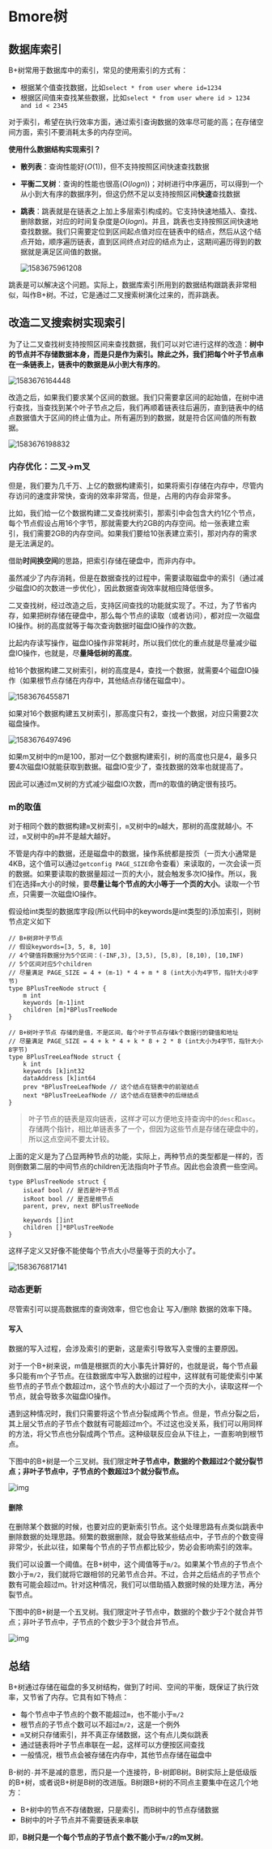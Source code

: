 # Bmore树

## 数据库索引

B+树常用于数据库中的索引，常见的使用索引的方式有：

- 根据某个值查找数据，比如`select * from user where id=1234`
- 根据区间值来查找某些数据，比如`select * from user where id > 1234 and id < 2345`

对于索引，希望在执行效率方面，通过索引查询数据的效率尽可能的高；在存储空间方面，索引不要消耗太多的内存空间。

**使用什么数据结构实现索引？**

- **散列表**：查询性能好($O(1)$)，但不支持按照区间快速查找数据

- **平衡二叉树**：查询的性能也很高($O(logn)$)；对树进行中序遍历，可以得到一个从小到大有序的数据序列，但这仍然不足以支持按照区间**快速**查找数据

- **跳表**：跳表就是在链表之上加上多层索引构成的。它支持快速地插入、查找、删除数据，对应的时间复杂度是$O(logn)$。并且，跳表也支持按照区间快速地查找数据。我们只需要定位到区间起点值对应在链表中的结点，然后从这个结点开始，顺序遍历链表，直到区间终点对应的结点为止，这期间遍历得到的数据就是满足区间值的数据。

  ![1583675961208](bmore-shu.assets/1583675961208.png)

跳表是可以解决这个问题。实际上，数据库索引所用到的数据结构跟跳表非常相似，叫作B+树。不过，它是通过二叉搜索树演化过来的，而非跳表。



## 改造二叉搜索树实现索引

为了让二叉查找树支持按照区间来查找数据，我们可以对它进行这样的改造：**树中的节点并不存储数据本身，而是只是作为索引。**除此之外，我们**把每个叶子节点串在一条链表上，链表中的数据是从小到大有序的**。

![1583676164448](bmore-shu.assets/1583676164448.png)

改造之后，如果我们要求某个区间的数据。我们只需要拿区间的起始值，在树中进行查找，当查找到某个叶子节点之后，我们再顺着链表往后遍历，直到链表中的结点数据值大于区间的终止值为止。所有遍历到的数据，就是符合区间值的所有数据。

![1583676198832](bmore-shu.assets/1583676198832.png)



### 内存优化：二叉->m叉 

但是，我们要为几千万、上亿的数据构建索引，如果将索引存储在内存中，尽管内存访问的速度非常快，查询的效率非常高，但是，占用的内存会非常多。

比如，我们给一亿个数据构建二叉查找树索引，那索引中会包含大约1亿个节点，每个节点假设占用16个字节，那就需要大约2GB的内存空间。给一张表建立索引，我们需要2GB的内存空间。如果我们要给10张表建立索引，那对内存的需求是无法满足的。

借助**时间换空间**的思路，把索引存储在硬盘中，而非内存中。

虽然减少了内存消耗，但是在数据查找的过程中，需要读取磁盘中的索引（通过减少磁盘IO的次数进一步优化），因此数据查询效率就相应降低很多。

二叉查找树，经过改造之后，支持区间查找的功能就实现了。不过，为了节省内存，如果把树存储在硬盘中，那么每个节点的读取（或者访问），都对应一次磁盘IO操作。树的高度就等于每次查询数据时磁盘IO操作的次数。

比起内存读写操作，磁盘IO操作非常耗时，所以我们优化的重点就是尽量减少磁盘IO操作，也就是，尽**量降低树的高度**。

给16个数据构建二叉树索引，树的高度是4，查找一个数据，就需要4个磁盘IO操作（如果根节点存储在内存中，其他结点存储在磁盘中）。

![1583676455871](bmore-shu.assets/1583676455871.png)

如果对16个数据构建五叉树索引，那高度只有2，查找一个数据，对应只需要2次磁盘操作。

![1583676497496](bmore-shu.assets/1583676497496.png)

如果m叉树中的m是100，那对一亿个数据构建索引，树的高度也只是4，最多只要4次磁盘IO就能获取到数据。磁盘IO变少了，查找数据的效率也就提高了。

因此可以通过m叉树的方式减少磁盘IO次数，而m的取值的确定很有技巧。



### m的取值

对于相同个数的数据构建`m`叉树索引，`m`叉树中的`m`越大，那树的高度就越小。不过，`m`叉树中的`m`并不是越大越好。

不管是内存中的数据，还是磁盘中的数据，操作系统都是按页（一页大小通常是4KB，这个值可以通过`getconfig PAGE_SIZE`命令查看）来读取的，一次会读一页的数据。如果要读取的数据量超过一页的大小，就会触发多次IO操作。所以，我们在选择`m`大小的时候，要**尽量让每个节点的大小等于一个页的大小**。读取一个节点，只需要一次磁盘IO操作。

假设给int类型的数据库字段(所以代码中的keywords是int类型的)添加索引，则树节点定义如下

```
// B+树非叶子节点
// 假设keywords=[3, 5, 8, 10]
// 4个键值将数据分为5个区间：(-INF,3), [3,5), [5,8), [8,10), [10,INF) 
// 5个区间对应5个children
// 尽量满足 PAGE_SIZE = 4 + (m-1) * 4 + m * 8 (int大小为4字节，指针大小8字节)
type BPlusTreeNode struct {
	m int
	keywords [m-1]int
	children [m]*BPlusTreeNode
}

// B+树叶子节点 存储的是值，不是区间，每个叶子节点存储k个数据行的键值和地址
// 尽量满足 PAGE_SIZE = 4 + k * 4 + k * 8 + 2 * 8 (int大小为4字节，指针大小8字节)
type BPlusTreeLeafNode struct {
	k int
	keywords [k]int32
	dataAddress [k]int64
	prev *BPlusTreeLeafNode // 这个结点在链表中的前驱结点
	next *BPlusTreeLeafNode // 这个结点在链表中的后继结点
}
```

> 叶子节点的链表是双向链表，这样才可以方便地支持查询中的`desc`和`asc`。存储两个指针，相比单链表多了一个，但因为这些节点是存储在硬盘中的，所以这点空间不要太计较。

上面的定义是为了凸显两种节点的功能，实际上，两种节点的类型都是一样的，否则倒数第二层的中间节点的children无法指向叶子节点。因此也会浪费一些空间。

```
type BPlusTreeNode struct {
	isLeaf bool // 是否是叶子节点
	isRoot bool // 是否是根节点
	parent, prev, next BPlusTreeNode
	
	keywords []int
	children []*BPlusTreeNode
}
```

这样子定义又好像不能使每个节点大小尽量等于页的大小了。



![1583676817141](bmore-shu.assets/1583676817141.png)



### 动态更新

尽管索引可以提高数据库的查询效率，但它也会让 写入/删除 数据的效率下降。

#### 写入

数据的写入过程，会涉及索引的更新，这是索引导致写入变慢的主要原因。

对于一个B+树来说，m值是根据页的大小事先计算好的，也就是说，每个节点最多只能有m个子节点。在往数据库中写入数据的过程中，这样就有可能使索引中某些节点的子节点个数超过m，这个节点的大小超过了一个页的大小，读取这样一个节点，就会导致多次磁盘IO操作。

遇到这种情况时，我们只需要将这个节点分裂成两个节点。但是，节点分裂之后，其上层父节点的子节点个数就有可能超过m个。不过这也没关系，我们可以用同样的方法，将父节点也分裂成两个节点。这种级联反应会从下往上，一直影响到根节点。

下图中的B+树是一个三叉树。我们限定**叶子节点中，数据的个数超过2个就分裂节点；非叶子节点中，子节点的个数超过3个就分裂节点。**

![img](bmore-shu.assets/1800bc80e1e05b32a042ff6873e6c2e0.jpg)





#### 删除

在删除某个数据的时候，也要对应的更新索引节点。这个处理思路有点类似跳表中删除数据的处理思路。频繁的数据删除，就会导致某些结点中，子节点的个数变得非常少，长此以往，如果每个节点的子节点都比较少，势必会影响索引的效率。

我们可以设置一个阈值。在B+树中，这个阈值等于`m/2`。如果某个节点的子节点个数小于`m/2`，我们就将它跟相邻的兄弟节点合并。不过，合并之后结点的子节点个数有可能会超过m。针对这种情况，我们可以借助插入数据时候的处理方法，再分裂节点。

下图中的B+树是一个五叉树。我们限定叶子节点中，数据的个数少于2个就合并节点；非叶子节点中，子节点的个数少于3个就合并节点。

![img](bmore-shu.assets/1730e34450dad29f062e76536622c918.jpg)





## 总结

B+树通过存储在磁盘的多叉树结构，做到了时间、空间的平衡，既保证了执行效率，又节省了内存。它具有如下特点：

- 每个节点中子节点的个数不能超过`m`，也不能小于`m/2`
- 根节点的子节点个数可以不超过`m/2`，这是一个例外
- `m`叉树只存储索引，并不真正存储数据，这个有点儿类似跳表
- 通过链表将叶子节点串联在一起，这样可以方便按区间查找
- 一般情况，根节点会被存储在内存中，其他节点存储在磁盘中



B-树的`-`并不是减的意思，而只是一个连接符，B-树即B树。B树实际上是低级版的B+树，或者说B+树是B树的改进版。B树跟B+树的不同点主要集中在这几个地方：

- B+树中的节点不存储数据，只是索引，而B树中的节点存储数据
- B树中的叶子节点并不需要链表来串联

即，**B树只是一个每个节点的子节点个数不能小于`m/2`的m叉树**。





